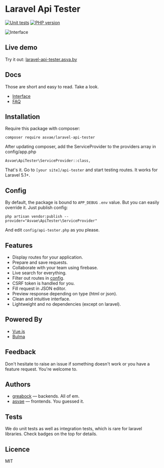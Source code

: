 # Laravel Api Tester

<!--[![Integration tests](https://travis-ci.org/asvae/laravel-spa-boilerplate.svg)](https://travis-ci.org/asvae/laravel-spa-boilerplate)-->
[![Unit tests](https://travis-ci.org/asvae/laravel-api-tester.svg)](https://travis-ci.org/asvae/laravel-api-tester)
[![PHP version](https://badge.fury.io/ph/asvae%2Flaravel-api-tester.svg)](https://badge.fury.io/ph/asvae%2Flaravel-api-tester)

![Interface](http://i.imgur.com/3geJtzb.png) 

## Live demo
Try it out: [laravel-api-tester.asva.by](http://laravel-api-tester.asva.by/)

## Docs
Those are short and easy to read. Take a look.
* [Interface](https://github.com/asvae/laravel-api-tester/wiki/Interface)
* [FAQ](https://github.com/asvae/laravel-api-tester/wiki/Frequently-asked-questions)

## Installation

Require this package with composer:

```
composer require asvae/laravel-api-tester
```

After updating composer, add the ServiceProvider to the providers array in config/app.php

```
Asvae\ApiTester\ServiceProvider::class,
```

That's it. Go to `[your site]/api-tester` and start testing routes.  It works for Laravel 5.1+.

## Config

By default, the package is bound to `APP_DEBUG` `.env` value. But you can easily override it. Just publish config:

```
php artisan vendor:publish --provider="Asvae\ApiTester\ServiceProvider"
```

And edit `config/api-tester.php` as you please.

## Features
* Display routes for your application.
* Prepare and save requests.
* Collaborate with your team using firebase.
* Live search for everything.
* Filter out routes in [config](config/api-tester.php).
* CSRF token is handled for you.
* Fill request in JSON editor.
* Preview response depending on type (html or json).
* Clean and intuitive interface.
* Lightweight and no dependencies (except on laravel).

## Powered By
* [Vue.js](https://vuejs.org/)
* [Bulma](http://bulma.io/)

## Feedback
Don't hesitate to raise an issue if something doesn't work or you have a feature request. You're welcome to.

## Authors
* [greabock](https://github.com/greabock) — backends. All of em.
* [asvae](https://github.com/asvae) — frontends. You guessed it.

## Tests
We do unit tests as well as integration tests, which is rare for laravel libraries. Check badges on the top for details.

## Licence
MIT
